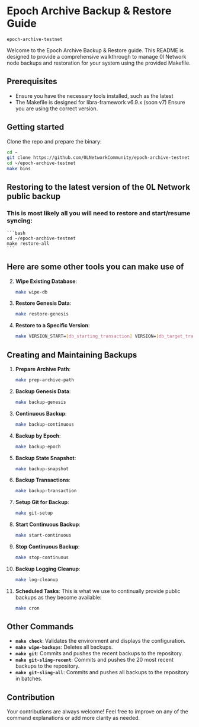# Epoch Archive Backup & Restore Guide

`epoch-archive-testnet`

Welcome to the Epoch Archive Backup & Restore guide. This README is designed to provide a comprehensive walkthrough to manage 0l Network node backups and restoration for your system using the provided Makefile.

## Prerequisites

- Ensure you have the necessary tools installed, such as the latest
- The Makefile is designed for libra-framework v6.9.x (soon v7) Ensure you are using the correct version.

## Getting started

  Clone the repo and prepare the binary:
  
  ```bash
  cd ~
  git clone https://github.com/0LNetworkCommunity/epoch-archive-testnet
  cd ~/epoch-archive-testnet
  make bins
  ```


## Restoring to the latest version of the 0L Network public backup

### This is most likely all you will need to restore and start/resume syncing:
    ```bash
    cd ~/epoch-archive-testnet
    make restore-all
    ```

## Here are some other tools you can make use of
  
2. **Wipe Existing Database**:
    ```bash
    make wipe-db
    ```

3. **Restore Genesis Data**:
    ```bash
    make restore-genesis
    ```

4. **Restore to a Specific Version**:
    ```bash
    make VERSION_START=[db_starting_transaction] VERSION=[db_target_transaction] restore-latest
    ```


## Creating and Maintaining Backups

1. **Prepare Archive Path**:
    ```bash
    make prep-archive-path
    ```

2. **Backup Genesis Data**:
    ```bash
    make backup-genesis
    ```

3. **Continuous Backup**:
    ```bash
    make backup-continuous
    ```

4. **Backup by Epoch**:
    ```bash
    make backup-epoch
    ```

5. **Backup State Snapshot**:
    ```bash
    make backup-snapshot
    ```

6. **Backup Transactions**:
    ```bash
    make backup-transaction
    ```

7. **Setup Git for Backup**:
    ```bash
    make git-setup
    ```

8. **Start Continuous Backup**:
    ```bash
    make start-continuous
    ```

9. **Stop Continuous Backup**:
    ```bash
    make stop-continuous
    ```

10. **Backup Logging Cleanup**:
    ```bash
    make log-cleanup
    ```

11. **Scheduled Tasks**:
    This is what we use to continually provide public backups as they become available:
    ```bash
    make cron
    ```

## Other Commands

- **`make check`**: Validates the environment and displays the configuration.
- **`make wipe-backups`**: Deletes all backups.
- **`make git`**: Commits and pushes the recent backups to the repository.
- **`make git-sling-recent`**: Commits and pushes the 20 most recent backups to the repository.
- **`make git-sling-all`**: Commits and pushes all backups to the repository in batches.

## Contribution

Your contributions are always welcome! Feel free to improve on any of the command explanations or add more clarity as needed.
